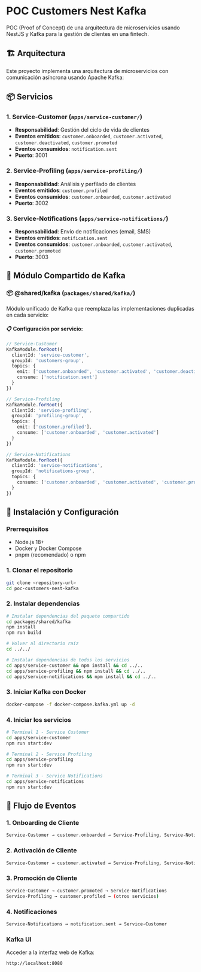 # POC Customers Nest Kafka

POC (Proof of Concept) de una arquitectura de microservicios usando NestJS y Kafka para la gestión de clientes en una fintech.

## 🏗️ Arquitectura

Este proyecto implementa una arquitectura de microservicios con comunicación asíncrona usando Apache Kafka:

## 📦 Servicios

### 1. **Service-Customer** (`apps/service-customer/`)

- **Responsabilidad**: Gestión del ciclo de vida de clientes
- **Eventos emitidos**: `customer.onboarded`, `customer.activated`, `customer.deactivated`, `customer.promoted`
- **Eventos consumidos**: `notification.sent`
- **Puerto**: 3001

### 2. **Service-Profiling** (`apps/service-profiling/`)

- **Responsabilidad**: Análisis y perfilado de clientes
- **Eventos emitidos**: `customer.profiled`
- **Eventos consumidos**: `customer.onboarded`, `customer.activated`
- **Puerto**: 3002

### 3. **Service-Notifications** (`apps/service-notifications/`)

- **Responsabilidad**: Envío de notificaciones (email, SMS)
- **Eventos emitidos**: `notification.sent`
- **Eventos consumidos**: `customer.onboarded`, `customer.activated`, `customer.promoted`
- **Puerto**: 3003

## 🔧 Módulo Compartido de Kafka

### 📦 **@shared/kafka** (`packages/shared/kafka/`)

Módulo unificado de Kafka que reemplaza las implementaciones duplicadas en cada servicio:

#### 📋 **Configuración por servicio:**

```typescript
// Service-Customer
KafkaModule.forRoot({
  clientId: 'service-customer',
  groupId: 'customers-group',
  topics: {
    emit: ['customer.onboarded', 'customer.activated', 'customer.deactivated', 'customer.promoted'],
    consume: ['notification.sent']
  }
})

// Service-Profiling
KafkaModule.forRoot({
  clientId: 'service-profiling',
  groupId: 'profiling-group',
  topics: {
    emit: ['customer.profiled'],
    consume: ['customer.onboarded', 'customer.activated']
  }
})

// Service-Notifications
KafkaModule.forRoot({
  clientId: 'service-notifications',
  groupId: 'notifications-group',
  topics: {
    consume: ['customer.onboarded', 'customer.activated', 'customer.promoted']
  }
})
```

## 🚀 Instalación y Configuración

### Prerrequisitos

- Node.js 18+
- Docker y Docker Compose
- pnpm (recomendado) o npm

### 1. Clonar el repositorio

```bash
git clone <repository-url>
cd poc-customers-nest-kafka
```

### 2. Instalar dependencias

```bash
# Instalar dependencias del paquete compartido
cd packages/shared/kafka
npm install
npm run build

# Volver al directorio raíz
cd ../../

# Instalar dependencias de todos los servicios
cd apps/service-customer && npm install && cd ../..
cd apps/service-profiling && npm install && cd ../..
cd apps/service-notifications && npm install && cd ../..
```

### 3. Iniciar Kafka con Docker

```bash
docker-compose -f docker-compose.kafka.yml up -d
```

### 4. Iniciar los servicios

```bash
# Terminal 1 - Service Customer
cd apps/service-customer
npm run start:dev

# Terminal 2 - Service Profiling
cd apps/service-profiling
npm run start:dev

# Terminal 3 - Service Notifications
cd apps/service-notifications
npm run start:dev
```

## 🔄 Flujo de Eventos

### 1. **Onboarding de Cliente**

```bash
Service-Customer → customer.onboarded → Service-Profiling, Service-Notifications
```

### 2. **Activación de Cliente**

```bash
Service-Customer → customer.activated → Service-Profiling, Service-Notifications
```

### 3. **Promoción de Cliente**

```bash
Service-Customer → customer.promoted → Service-Notifications
Service-Profiling → customer.profiled → (otros servicios)
```

### 4. **Notificaciones**

```bash
Service-Notifications → notification.sent → Service-Customer
```

### Kafka UI

Acceder a la interfaz web de Kafka:

```bash
http://localhost:8080
```
